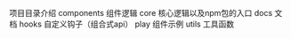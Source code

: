 项目目录介绍
    components
        组件逻辑
    core
        核心逻辑以及npm包的入口
    docs
        文档
    hooks
        自定义钩子（组合式api）
    play
        组件示例
    utils
        工具函数
